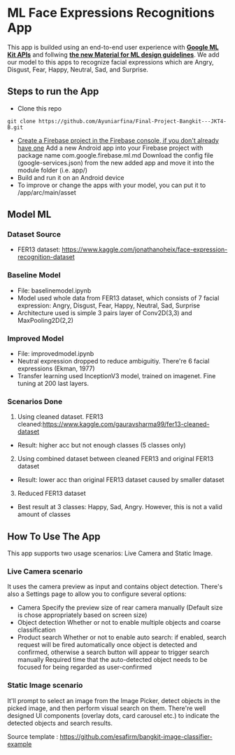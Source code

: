 # ML Face Expressions Recognitions App

This app is builded using an end-to-end user experience with  <a href="https://developers.google.com/ml-kit" target="_blank">**Google ML Kit APIs**</a> and follwing <a href="https://material.io/collections/machine-learning/" target="_blank">**the new Material for ML design guidelines**</a>. We add our model to this apps to recognize facial expressions which are Angry, Disgust, Fear, Happy, Neutral, Sad, and Surprise.

## Steps to run the App
* Clone this repo
```shell
git clone https://github.com/Ayuniarfina/Final-Project-Bangkit---JKT4-B.git
```
* <a href="https://firebase.google.com/docs/android/setup">Create a Firebase project in the Firebase console, if you don't already have one</a>
Add a new Android app into your Firebase project with package name com.google.firebase.ml.md
Download the config file (google-services.json) from the new added app and move it into the module folder (i.e. app/)
* Build and run it on an Android device
* To improve or change the apps with your model, you can put it to /app/arc/main/asset

## Model ML
### Dataset Source

* FER13 dataset: https://www.kaggle.com/jonathanoheix/face-expression-recognition-dataset

### Baseline Model
* File: baselinemodel.ipynb
* Model used whole data from FER13 dataset, which consists of 7 facial expression: Angry, Disgust, Fear, Happy, Neutral, Sad, Surprise
* Architecture used is simple 3 pairs layer of Conv2D(3,3) and MaxPooling2D(2,2)

### Improved Model
* File: improvedmodel.ipynb
* Neutral expression dropped to reduce ambiguitiy. There're 6 facial expressions (Ekman, 1977)
* Transfer learning used InceptionV3 model, trained on imagenet. Fine tuning at 200 last layers.

### Scenarios Done
1. Using cleaned dataset. FER13 cleaned:https://www.kaggle.com/gauravsharma99/fer13-cleaned-dataset
  - Result: higher acc but not enough classes (5 classes only)
2. Using combined dataset between cleaned FER13 and original FER13 dataset
  - Result: lower acc than original FER13 dataset caused by smaller dataset
3. Reduced FER13 dataset
  - Best result at 3 classes: Happy, Sad, Angry. However, this is not a valid amount of classes

## How To Use The App
This app supports two usage scenarios: Live Camera and Static Image.

### Live Camera scenario
It uses the camera preview as input and contains object detection. There's also a Settings page to allow you to configure several options:

* Camera
Specify the preview size of rear camera manually (Default size is chose appropriately based on screen size)
* Object detection
Whether or not to enable multiple objects and coarse classification
* Product search
Whether or not to enable auto search: if enabled, search request will be fired automatically once object is detected and confirmed, otherwise a search button will appear to trigger search manually
Required time that the auto-detected object needs to be focused for being regarded as user-confirmed

### Static Image scenario
It'll prompt to select an image from the Image Picker, detect objects in the picked image, and then perform visual search on them. There're well designed UI components (overlay dots, card carousel etc.) to indicate the detected objects and search results.

Source template : https://github.com/esafirm/bangkit-image-classifier-example
